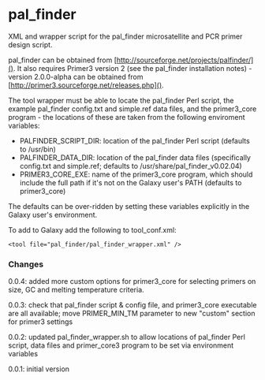 pal_finder
==========
XML and wrapper script for the pal_finder microsatellite and PCR primer design script.

pal_finder can be obtained from [http://sourceforge.net/projects/palfinder/](). It also
requires Primer3 version 2 (see the pal_finder installation notes) - version 2.0.0-alpha
can be obtained from [http://primer3.sourceforge.net/releases.php]().

The tool wrapper must be able to locate the pal_finder Perl script, the example
pal_finder config.txt and simple.ref data files, and the primer3_core program - the
locations of these are taken from the following enviroment variables:

 * PALFINDER_SCRIPT_DIR: location of the pal_finder Perl script (defaults to /usr/bin)
 * PALFINDER_DATA_DIR: location of the pal_finder data files (specifically config.txt
   and simple.ref; defaults to /usr/share/pal_finder_v0.02.04)
 * PRIMER3_CORE_EXE: name of the primer3_core program, which should include the
   full path if it's not on the Galaxy user's PATH (defaults to primer3_core)

The defaults can be over-ridden by setting these variables explicitly in the Galaxy
user's environment.

To add to Galaxy add the following to tool_conf.xml:

    <tool file="pal_finder/pal_finder_wrapper.xml" />

### Changes ###

0.0.4: added more custom options for primer3_core for selecting primers on size, GC and
       melting temperature criteria.

0.0.3: check that pal_finder script & config file, and primer3_core executable are all
       available; move PRIMER_MIN_TM parameter to new "custom" section for primer3
       settings

0.0.2: updated pal_finder_wrapper.sh to allow locations of pal_finder Perl script, data
       files and primer_core3 program to be set via environment variables

0.0.1: initial version
